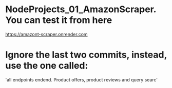 # NodeProjects_01_AmazonScraper. You can test it from here

https://amazont-scraper.onrender.com

# Ignore the last two commits, instead, use the one called:

'all endpoints endend. Product offers, product reviews and query searc'
